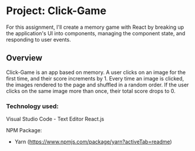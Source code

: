 # Project: Click-Game

For this assignment, I'll create a memory game with React by breaking up the application's UI into components, managing the component state, and responding to user events.

## Overview

Click-Game is an app based on memory. A user clicks on an image for the first time, and their score increments by 1. Every time an image is clicked, the images rendered to the page and shuffled in a random order. If the user clicks on the same image more than once, their total score drops to 0.

### Technology used:

Visual Studio Code - Text Editor
React.js

NPM Package:
* Yarn (https://www.npmjs.com/package/yarn?activeTab=readme)
